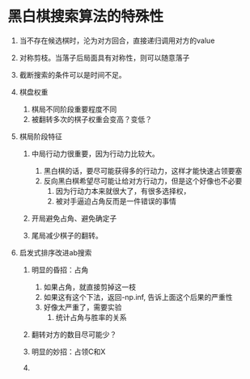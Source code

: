 # 黑白棋搜索算法的特殊性

1. 当不存在候选棋时，沦为对方回合，直接递归调用对方的value
2. 对称剪枝。当落子后局面具有对称性，则可以随意落子
3. 截断搜索的条件可以是时间不足。
4. 棋盘权重
   1. 棋局不同阶段重要程度不同
   2. 被翻转多次的棋子权重会变高？变低？
5. 棋局阶段特征
   1. 中局行动力很重要，因为行动力比较大。
      1. 黑白棋的话，要尽可能获得多的行动力，这样才能快速占领要塞
      2. 反向黑白棋希望尽可能让给对方行动力，但是这个好像也不必要
         1. 因为行动力本来就很大了，有很多选择权，
         2. 被对手逼迫占角反而是一件错误的事情

   2. 开局避免占角、避免确定子
   3. 尾局减少棋子的翻转。

6. 启发式排序改进ab搜索
   1. 明显的昏招：占角
      1. 如果占角，就直接剪掉这一枝
      2. 如果这有这个下法，返回-np.inf, 告诉上面这个后果的严重性
      3. 好像太严重了，需要实验
         1. 统计占角与胜率的关系

   2. 翻转对方的数目尽可能少？
   3. 明显的妙招：占领C和X
   4. 


